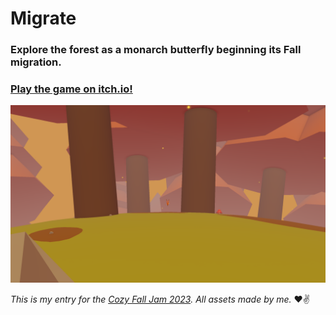 # Migrate

### Explore the forest as a monarch butterfly beginning its Fall migration.

### [Play the game on itch.io!](https://fleetfoxx.itch.io/migrate)

![Screenshot](Docs/Screenshot%202023-10-07%20224045.png)

_This is my entry for the [Cozy Fall Jam 2023](https://itch.io/jam/cozy-fall-jam-2023). All assets made by me._ ❤️✌️